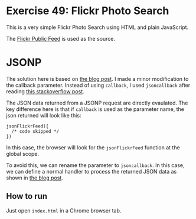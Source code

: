 # Exercise 49: Flickr Photo Search

This is a very simple Flickr Photo Search using HTML and plain JavaScript. 

The [Flickr Public Feed](https://www.flickr.com/services/feeds/docs/photos_public/) is used as the source. 

# JSONP
The solution here is based on [the blog post](http://www.nekman.se/cors-jsonp-promises/). I made a minor modification to the callback parameter. Instead of using `callback`, I used `jsoncallback` after reading [this stackoverflow post](http://stackoverflow.com/questions/16362205/jsonflickrfeed-not-defined-when-query-flickr-api).

The JSON data returned from a JSONP request are directly evaulated. The key difference here is that if `callback` is used as the parameter name, the json returned will look like this:
```
jsonFlickrFeed({
  /* code skipped */
})
```
In this case, the browser will look for the `jsonFlickrFeed` function at the global scope.

To avoid this, we can rename the parameter to `jsoncallback`. In this case, we can define a normal handler to process the returned JSON data as shown in [the blog post](http://www.nekman.se/cors-jsonp-promises/).

## How to run
Just open `index.html` in a Chrome browser tab.